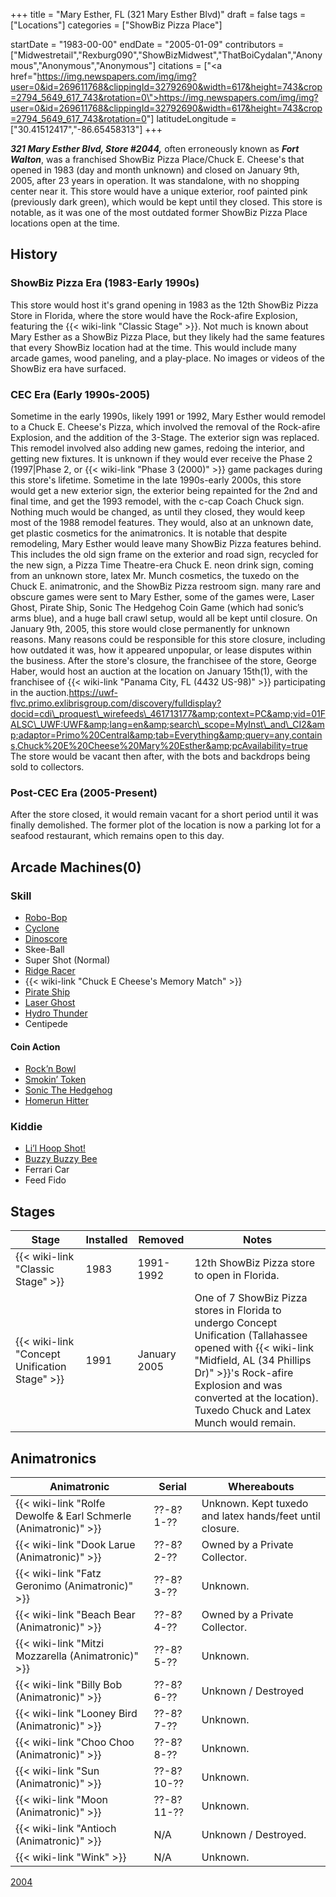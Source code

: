 +++
title = "Mary Esther, FL (321 Mary Esther Blvd)"
draft = false
tags = ["Locations"]
categories = ["ShowBiz Pizza Place"]


startDate = "1983-00-00"
endDate = "2005-01-09"
contributors = ["Midwestretail","Rexburg090","ShowBizMidwest","ThatBoiCydalan","Anonymous","Anonymous","Anonymous"]
citations = ["<a href=\"https://img.newspapers.com/img/img?user=0&id=269611768&clippingId=32792690&width=617&height=743&crop=2794_5649_617_743&rotation=0\">https://img.newspapers.com/img/img?user=0&id=269611768&clippingId=32792690&width=617&height=743&crop=2794_5649_617_743&rotation=0</a>"]
latitudeLongitude = ["30.41512417","-86.65458313"]
+++

***321 Mary Esther Blvd, Store #2044,*** often erroneously known as ***Fort Walton***, was a franchised ShowBiz Pizza Place/Chuck E. Cheese's that opened in 1983 (day and month unknown) and closed on January 9th, 2005, after 23 years in operation. It was standalone, with no shopping center near it. This store would have a unique exterior, roof painted pink (previously dark green), which would be kept until they closed. This store is notable, as it was one of the most outdated former ShowBiz Pizza Place locations open at the time.

## History

### ShowBiz Pizza Era (1983-Early 1990s)

This store would host it's grand opening in 1983 as the 12th ShowBiz Pizza Store in Florida, where the store would have the Rock-afire Explosion, featuring the {{< wiki-link "Classic Stage" >}}. Not much is known about Mary Esther as a ShowBiz Pizza Place, but they likely had the same features that every ShowBiz location had at the time. This would include many arcade games, wood paneling, and a play-place. No images or videos of the ShowBiz era have surfaced.

### CEC Era (Early 1990s-2005)

Sometime in the early 1990s, likely 1991 or 1992, Mary Esther would remodel to a Chuck E. Cheese's Pizza, which involved the removal of the Rock-afire Explosion, and the addition of the 3-Stage. The exterior sign was replaced. This remodel involved also adding new games, redoing the interior, and getting new fixtures. It is unknown if they would ever receive the Phase 2 (1997|Phase 2, or {{< wiki-link "Phase 3 (2000)" >}} game packages during this store's lifetime. Sometime in the late 1990s-early 2000s, this store would get a new exterior sign, the exterior being repainted for the 2nd and final time, and get the 1993 remodel, with the c-cap Coach Chuck sign. Nothing much would be changed, as until they closed, they would keep most of the 1988 remodel features. They would, also at an unknown date, get plastic cosmetics for the animatronics. It is notable that despite remodeling, Mary Esther would leave many ShowBiz Pizza features behind. This includes the old sign frame on the exterior and road sign, recycled for the new sign, a Pizza Time Theatre-era Chuck E. neon drink sign, coming from an unknown store, latex Mr. Munch cosmetics, the tuxedo on the Chuck E. animatronic, and the ShowBiz Pizza restroom sign. many rare and obscure games were sent to Mary Esther, some of the games were, Laser Ghost, Pirate Ship, Sonic The Hedgehog Coin Game (which had sonic’s arms blue), and a huge ball crawl setup, would all be kept until closure. On January 9th, 2005, this store would close permanently for unknown reasons. Many reasons could be responsible for this store closure, including how outdated it was, how it appeared unpopular, or lease disputes within the business. After the store's closure, the franchisee of the store, George Haber, would host an auction at the location on January 15th(1), with the franchisee of {{< wiki-link "Panama City, FL (4432 US-98)" >}} participating in the auction.https://uwf-flvc.primo.exlibrisgroup.com/discovery/fulldisplay?docid=cdi\_proquest\_wirefeeds\_461713177&amp;context=PC&amp;vid=01FALSC\_UWF:UWF&amp;lang=en&amp;search\_scope=MyInst\_and\_CI2&amp;adaptor=Primo%20Central&amp;tab=Everything&amp;query=any,contains,Chuck%20E%20Cheese%20Mary%20Esther&amp;pcAvailability=true The store would be vacant then after, with the bots and backdrops being sold to collectors.

### Post-CEC Era (2005-Present)

After the store closed, it would remain vacant for a short period until it was finally demolished. The former plot of the location is now a parking lot for a seafood restaurant, which remains open to this day.

## Arcade Machines(0)

### Skill

- [Robo-Bop](https://www.arcade-museum.com/game_detail.php?game_id=20004)
- [Cyclone](https://www.arcade-museum.com/game_detail.php?game_id=19716)
- [Dinoscore](https://www.arcade-museum.com/game_detail.php?game_id=19730)
- Skee-Ball
- Super Shot (Normal)
- [Ridge Racer](https://www.arcade-museum.com/game_detail.php?game_id=9312)
- {{< wiki-link "Chuck E Cheese's Memory Match" >}}
- [Pirate Ship](https://www.arcade-museum.com/game_detail.php?game_id=9028)
- [Laser Ghost](https://www.arcade-museum.com/game_detail.php?game_id=8382)
- [Hydro Thunder](https://www.arcade-museum.com/game_detail.php?game_id=8161)
- Centipede

#### Coin Action

- [Rock’n Bowl](https://www.arcade-museum.com/game_detail.php?game_id=18215)
- [Smokin’ Token](https://www.arcade-museum.com/game_detail.php?game_id=9594)
- [Sonic The Hedgehog](https://flyers.arcade-museum.com/arcades/show/8019)
- [Homerun Hitter](https://flyers.arcade-museum.com/arcades/show/7918)

### Kiddie

- [Li’l Hoop Shot!](https://www.proxibid.com/Industrial-Machinery-Equipment/Event-Equipment/Lil-Hoop-Shot-by-Doyle-Basketball-Shoot-Kid-Game-Equipped-w-Embed-System-Card-Reader-Scanner-Does/lotInformation/49901367)
- [Buzzy Buzzy Bee](https://www.arcade-museum.com/game_detail.php?game_id=19671)
- Ferrari Car
- Feed Fido

## Stages

| Stage                                               | Installed | Removed      | Notes                                                                                                                                                                                                                                                          |
|-----------------------------------------------------|-----------|--------------|----------------------------------------------------------------------------------------------------------------------------------------------------------------------------------------------------------------------------------------------------------------|
| {{< wiki-link "Classic Stage" >}}             | 1983      | 1991-1992    | 12th ShowBiz Pizza store to open in Florida.                                                                                                                                                                                                                   |
| {{< wiki-link "Concept Unification Stage" >}} | 1991      | January 2005 | One of 7 ShowBiz Pizza stores in Florida to undergo Concept Unification (Tallahassee opened with {{< wiki-link "Midfield, AL (34 Phillips Dr)" >}}'s Rock-afire Explosion and was converted at the location). Tuxedo Chuck and Latex Munch would remain. |

## Animatronics

| Animatronic                                                               | Serial      | Whereabouts                                              |
|---------------------------------------------------------------------------|-------------|----------------------------------------------------------|
| {{< wiki-link "Rolfe Dewolfe &amp; Earl Schmerle (Animatronic)" >}} | ??-8? 1-??  | Unknown. Kept tuxedo and latex hands/feet until closure. |
| {{< wiki-link "Dook Larue (Animatronic)" >}}                        | ??-8? 2-??  | Owned by a Private Collector.                            |
| {{< wiki-link "Fatz Geronimo (Animatronic)" >}}                     | ??-8? 3-??  | Unknown.                                                 |
| {{< wiki-link "Beach Bear (Animatronic)" >}}                        | ??-8? 4-??  | Owned by a Private Collector.                            |
| {{< wiki-link "Mitzi Mozzarella (Animatronic)" >}}                  | ??-8? 5-??  | Unknown.                                                 |
| {{< wiki-link "Billy Bob (Animatronic)" >}}                         | ??-8? 6-??  | Unknown / Destroyed                                      |
| {{< wiki-link "Looney Bird (Animatronic)" >}}                       | ??-8? 7-??  | Unknown.                                                 |
| {{< wiki-link "Choo Choo (Animatronic)" >}}                         | ??-8? 8-??  | Unknown.                                                 |
| {{< wiki-link "Sun (Animatronic)" >}}                               | ??-8? 10-?? | Unknown.                                                 |
| {{< wiki-link "Moon (Animatronic)" >}}                              | ??-8? 11-?? | Unknown.                                                 |
| {{< wiki-link "Antioch (Animatronic)" >}}                           | N/A         | Unknown / Destroyed.                                     |
| {{< wiki-link "Wink" >}}                                            | N/A         | Unknown.                                                 |

[2004](http://showbizpizza.com/photos/cec/fl_ftwalton/index.html)